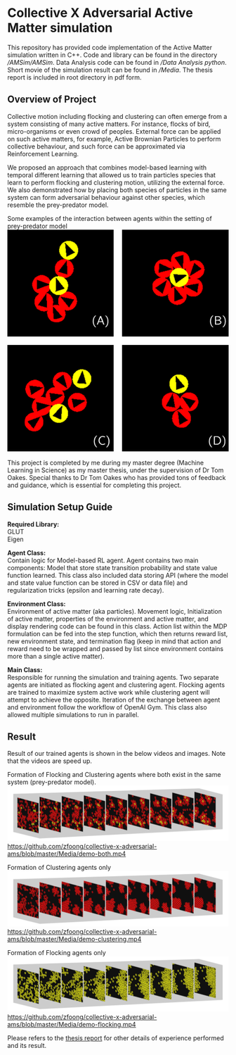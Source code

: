 # Collective X Adversarial Active Matter simulation

This repository has provided code implementation of the Active Matter simulation written in C++. Code and library can be found in the directory */AMSim/AMSim*. Data Analysis code can be found in */Data Analysis python*. Short movie of the simulation result can be found in */Media*. The thesis report is included in root directory in pdf form.

## Overview of Project

Collective motion including flocking and clustering can often emerge from a system consisting of many active matters. For instance, flocks of bird, micro-organisms or even crowd of peoples. External force can be applied on such active matters, for example, Active Brownian Particles to perform collective behaviour, and such force can be approximated via Reinforcement Learning. 

We proposed an approach that combines model-based learning with temporal different learning that allowed us to train particles species that learn to perform flocking and clustering motion, utilizing the external force. We also demonstrated how by placing both species of particles in the same system can form adversarial behaviour against other species, which resemble the prey-predator model.

Some examples of the interaction between agents within the setting of prey-predator model  
![Interaction of flocking and clustering agents](/Media/ssd.png)

This project is completed by me during my master degree (Machine Learning in Science) as my master thesis, under the supervision of Dr Tom Oakes. Special thanks to Dr Tom Oakes who has provided tons of feedback and guidance, which is essential for completing this project.

## Simulation Setup Guide

**Required Library:**  
GLUT  
Eigen

**Agent Class:**  
Contain logic for Model-based RL agent. Agent contains two main components: Model that store state transition probability and state value function learned. This class also included data storing API (where the model and state value function can be stored in CSV or data file) and regularization tricks (epsilon and learning rate decay).

**Environment Class:**  
Environment of active matter (aka particles). Movement logic, Initialization of active matter, properties of the environment and active matter, and display rendering code can be found in this class. Action list within the MDP formulation can be fed into the step function, which then returns reward list, new environment state, and termination flag (keep in mind that action and reward need to be wrapped and passed by list since environment contains more than a single active matter).

**Main Class:**  
Responsible for running the simulation and training agents. Two separate agents are initiated as flocking agent and clustering agent. Flocking agents are trained to maximize system active work while clustering agent will attempt to achieve the opposite. Iteration of the exchange between agent and environment follow the workflow of OpenAI Gym. This class also allowed multiple simulations to run in parallel. 

## Result

Result of our trained agents is shown in the below videos and images. Note that the videos are speed up.

Formation of Flocking and Clustering agents where both exist in the same system (prey-predator model).  
![Formation of both flocking and clustering agents](/Media/progass-ca.png)  
https://github.com/zfoong/collective-x-adversarial-ams/blob/master/Media/demo-both.mp4

Formation of Clustering agents only  
![Formation of clustering agents](/Media/progass-a.png)  
https://github.com/zfoong/collective-x-adversarial-ams/blob/master/Media/demo-clustering.mp4

Formation of Flocking agents only  
![Formation of both flocking agents](/Media/progass-c.png)  
https://github.com/zfoong/collective-x-adversarial-ams/blob/master/Media/demo-flocking.mp4

Please refers to the [thesis report](https://github.com/zfoong/collective-x-adversarial-ams/blob/master/Master_Thesis_tham_yik_foong.pdf) for other details of experience performed and its result.
